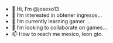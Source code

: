 - 👋 Hi, I’m @joseso13
- 👀 I’m interested in obtener ingresos...
- 🌱 I’m currently learning gamer ...
- 💞️ I’m looking to collaborate on games...
- 📫 How to reach me mexico, leon gto.

<!---
joseso13/joseso13 is a ✨ special ✨ repository because its `README.md` (this file) appears on your GitHub profile.
You can click the Preview link to take a look at your changes.
--->
